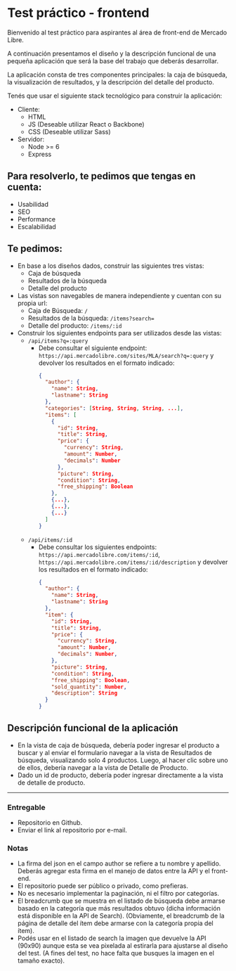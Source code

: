 # Test práctico - frontend

Bienvenido al test práctico para aspirantes al área de front-end de Mercado Libre.

A continuación presentamos el diseño y la descripción funcional de una pequeña aplicación que será la base del trabajo que deberás desarrollar.

La aplicación consta de tres componentes principales: la caja de búsqueda, la visualización de resultados, y la descripción del detalle del producto.

Tenés que usar el siguiente stack tecnológico para construir la aplicación:  
 * Cliente:
   * HTML
   * JS (Deseable utilizar React o Backbone)
   * CSS (Deseable utilizar Sass)
* Servidor:
   * Node >= 6
   * Express

## Para resolverlo, te pedimos que tengas en cuenta:
 * Usabilidad
 * SEO
 * Performance
 * Escalabilidad

## Te pedimos:
 * En base a los diseños dados, construir las siguientes tres vistas:
   * Caja de búsqueda
   * Resultados de la búsqueda
   * Detalle del producto
 * Las vistas son navegables de manera independiente y cuentan con su propia url:
   * Caja de Búsqueda: `/`
   * Resultados de la búsqueda: `/items?search=`
   * Detalle del producto: `/items/:id`
 * Construir los siguientes endpoints para ser utilizados desde las vistas:
   * `/api/items?q=:query`
     * Debe consultar el siguiente endpoint: `https://api.mercadolibre.com/sites/MLA/search?q=:query` y devolver los resultados en el formato indicado:  
        ```json
        {
          "author": {
            "name": String,
            "lastname": String
          },
          "categories": [String, String, String, ...],
          "items": [
            {
              "id": String,
              "title": String,
              "price": {
                "currency": String,
                "amount": Number,
                "decimals": Number
              },
              "picture": String,
              "condition": String,
              "free_shipping": Boolean
            },
            {...},
            {...},
            {...}
          ]
        }
        ```
   * `/api/items/:id`
     * Debe consultar los siguientes endpoints: `https://api.mercadolibre.com/items/:id`, `https://api.mercadolibre.com/items/:id​/description` y devolver los resultados en el formato indicado:  
        ```json
        {
          "author": {
            "name": String,
            "lastname": String
          },
          "item": {
            "id": String,
            "title": String,
            "price": {
              "currency": String,
              "amount": Number,
              "decimals": Number,
            },
            "picture": String,
            "condition": String,
            "free_shipping": Boolean,
            "sold_quantity": Number,
            "description": String
          }
        }
        ```

## Descripción funcional de la aplicación
 * En la vista de caja de búsqueda, debería poder ingresar el producto a buscar y al enviar el formulario navegar a la vista de Resultados de búsqueda, visualizando solo 4 productos. Luego, al hacer clic sobre uno de ellos, debería navegar a la vista de Detalle de Producto.
 * Dado un id de producto, debería poder ingresar directamente a la vista de detalle de producto.

---

### Entregable
 * Repositorio en Github.
 * Enviar el link al repositorio por e-mail.

### Notas
 * La firma del json en el campo author se refiere a tu nombre y apellido. Deberás agregar esta firma en el manejo de datos entre la API y el front-end.
 * El repositorio puede ser público o privado, como prefieras.
 * No es necesario implementar la paginación, ni el filtro por categorías.
 * El breadcrumb que se muestra en el listado de búsqueda debe armarse basado en la categoría que más resultados obtuvo (dicha información está disponible en la API de Search). (Obviamente, el breadcrumb de la página de detalle del ítem debe armarse con la categoría propia del ítem).
 * Podés usar en el listado de search la imagen que devuelve la API (90x90) aunque esta se vea pixelada al estirarla para ajustarse al diseño del test. (A fines del test, no hace falta que busques la imagen en el tamaño exacto).